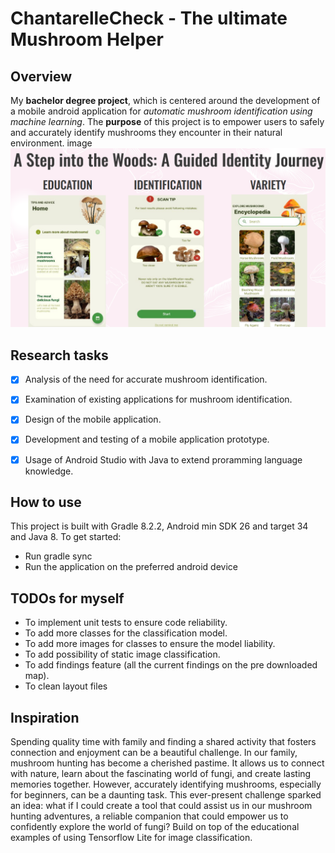 
# ChantarelleCheck - The ultimate Mushroom Helper

## Overview

My **bachelor degree project**, which is centered around the development of a mobile android application for *automatic mushroom identification using machine learning*.
The **purpose** of this project is to empower users to safely and accurately identify mushrooms they encounter in their natural environment.
image
![alt text](App.png "App")

## Research tasks

 - [x] Analysis of the need for accurate mushroom identification.
 - [x] Examination of existing applications for mushroom identification.
 - [x] Design of the mobile application.
 - [x] Development and testing of a mobile application prototype.
 - [x] Usage of Android Studio with Java to extend proramming language knowledge. 

 
 ## How to use
This project is built with Gradle 8.2.2, Android min SDK 26 and target 34  and Java 8. To get started:
- Run gradle sync
- Run the application on the preferred android device 

## TODOs for myself

-  To implement unit tests to ensure code reliability.
-  To add more classes for the classification model.
-  To add more images for classes to ensure the model liability.
-  To add possibility of static image classification.
- To add findings feature (all the current findings on the pre downloaded map).
- To clean layout files


## Inspiration

Spending quality time with family and finding a shared activity that fosters connection and enjoyment can be a beautiful challenge. In our family, mushroom hunting has become a cherished pastime. It allows us to connect with nature, learn about the fascinating world of fungi, and create lasting memories together. However,
accurately identifying mushrooms, especially for beginners, can be a daunting task. This ever-present challenge sparked an idea: what if I could create a tool that could assist us in our mushroom hunting adventures, a reliable companion that could empower us to confidently explore the world of fungi? Build on top of the educational examples of using Tensorflow Lite for image classification. 
